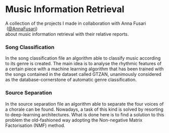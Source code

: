 # Music Information Retrieval
A collection of the projects I made in collaboration with Anna Fusari &nbsp;([@AnnaFusari](https://github.com/AnnaFusari))<br> about music information retrieval with their relative reports.

### Song Classification
In the song classification file an algorithm able to classify music according to its genre is created. The main idea is to analyse the rhythmic features of a certain piece with a machine learning algorithm that has been trained with the songs contained in the dataset called GTZAN, unanimously considered as the database-cornerstone of automatic genre classification.

### Source Separation
In the source separation file an algorithm able to separate the four voices of a chorale can be found. Nowadays, a task of this kind is solved by resorting to deep-learning architectures. What is done here is to find a solution to this problem the old-fashioned way adopting the Non-negative Matrix Factorisation (NMF) method.
